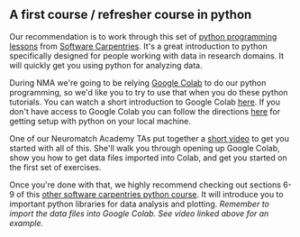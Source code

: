 
## A first course / refresher course in python

Our recommendation is to work through this set of [python programming lessons](https://swcarpentry.github.io/python-novice-inflammation/) from [Software Carpentries](http://software-carpentry.org/).  It's a great introduction to python specifically designed for people working with data in research domains.  It will quickly get you using python for analyzing data.

During NMA we're going to be relying [Google Colab](https://colab.research.google.com/) to do our python programming, so we'd like you to try to use that when you do these python tutorials.  You can watch a short introduction to Google Colab [here](https://www.youtube.com/watch?v=kXuGHN-8FlE&feature=youtu.be).  If you don't have access to Google Colab you can follow the directions [here](https://swcarpentry.github.io/python-novice-inflammation/setup/index.html) for getting setup with python on your local machine.

One of our Neuromatch Academy TAs put together a [short video](https://drive.google.com/file/d/1ckltYFPaPFR0N8SDvPBu2sMUThij01UK/view?usp=sharing) to get you started with all of this.  She'll walk you through opening up Google Colab, show you how to get data files imported into Colab, and get you started on the first set of exercises.

Once you're done with that, we highly recommend checking out sections 6-9 of this [other software carpentries python course](http://swcarpentry.github.io/python-novice-gapminder/).  It will introduce you to important python libraries for data analysis and plotting. *Remember to import the data files into Google Colab. See video linked above for an example.*
